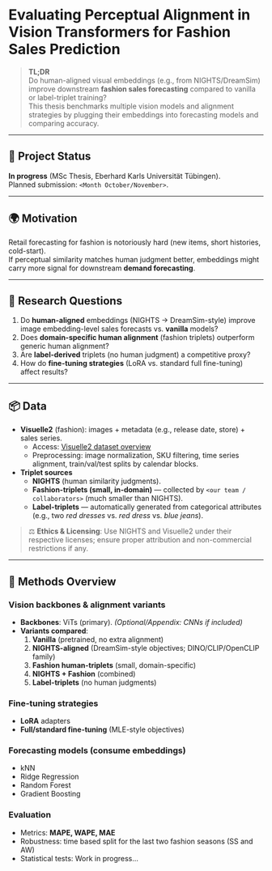# Evaluating Perceptual Alignment in Vision Transformers for Fashion Sales Prediction

> **TL;DR**  
> Do human-aligned visual embeddings (e.g., from NIGHTS/DreamSim) improve downstream **fashion sales forecasting** compared to vanilla or label-triplet training?  
> This thesis benchmarks multiple vision models and alignment strategies by plugging their embeddings into forecasting models and comparing accuracy.

---

## 📌 Project Status
**In progress** (MSc Thesis, Eberhard Karls Universität Tübingen).  
Planned submission: `<Month October/November>`.

---

## 🌍 Motivation
Retail forecasting for fashion is notoriously hard (new items, short histories, cold-start).  
If perceptual similarity matches human judgment better, embeddings might carry more signal for downstream **demand forecasting**.

---

## 🧩 Research Questions
1. Do **human-aligned** embeddings (NIGHTS → DreamSim-style) improve image embedding-level sales forecasts vs. **vanilla** models?  
2. Does **domain-specific human alignment** (fashion triplets) outperform generic human alignment?  
3. Are **label-derived** triplets (no human judgment) a competitive proxy?  
4. How do **fine-tuning strategies** (LoRA vs. standard full fine-tuning) affect results?

---

## 📦 Data
- **Visuelle2** (fashion): images + metadata (e.g., release date, store) + sales series.  
  - Access: [Visuelle2 dataset overview](https://humaticslab.github.io/forecasting/visuelle)
  - Preprocessing: image normalization, SKU filtering, time series alignment, train/val/test splits by calendar blocks.  
- **Triplet sources**  
  - **NIGHTS** (human similarity judgments).  
  - **Fashion-triplets (small, in-domain)** — collected by `<our team / collaborators>` (much smaller than NIGHTS).  
  - **Label-triplets** — automatically generated from categorical attributes (e.g., two *red dresses* vs. *red dress* vs. *blue jeans*).

> ⚖️ **Ethics & Licensing**: Use NIGHTS and Visuelle2 under their respective licenses; ensure proper attribution and non-commercial restrictions if any.

---

## 🔬 Methods Overview

### Vision backbones & alignment variants
- **Backbones**: ViTs (primary). *(Optional/Appendix: CNNs if included)*  
- **Variants compared**:
  1) **Vanilla** (pretrained, no extra alignment)  
  2) **NIGHTS-aligned** (DreamSim-style objectives; DINO/CLIP/OpenCLIP family)  
  3) **Fashion human-triplets** (small, domain-specific)  
  4) **NIGHTS + Fashion** (combined)  
  5) **Label-triplets** (no human judgments)

### Fine-tuning strategies
- **LoRA** adapters  
- **Full/standard fine-tuning** (MLE-style objectives)

### Forecasting models (consume embeddings)
- kNN 
- Ridge Regression
- Random Forest
- Gradient Boosting
### Evaluation
- Metrics: **MAPE, WAPE, MAE** 
- Robustness: time based split for the last two fashion seasons (SS and AW) 
- Statistical tests: Work in  progress...
